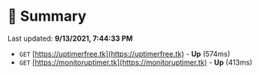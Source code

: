 # 📖 Summary
Last updated: **9/13/2021, 7:44:33 PM**

- `GET` [https://uptimerfree.tk](https://uptimerfree.tk) - **Up** (574ms)
- `GET` [https://monitoruptimer.tk](https://monitoruptimer.tk) - **Up** (413ms)
